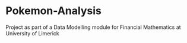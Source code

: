 # Pokemon-Analysis
Project as part of a Data Modelling module for Financial Mathematics at University of Limerick
